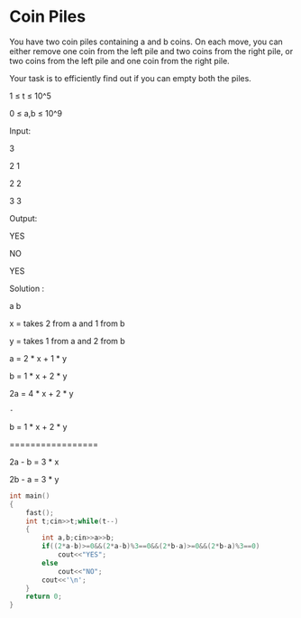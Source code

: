 # Coin Piles

You have two coin piles containing a and b coins. On each move, you can either remove one coin from the left pile and two coins 
from the right pile, or two coins from the left pile and one coin from the right pile.

Your task is to efficiently find out if you can empty both the piles.

1 ≤ t ≤ 10^5

0 ≤ a,b ≤ 10^9

Input:

3

2 1

2 2

3 3

Output:

YES

NO

YES

Solution :

a  b

x = takes 2 from a and 1 from b

y = takes 1 from a and 2 from b

a = 2 * x + 1 * y

b = 1 * x + 2 * y

2a = 4 * x + 2 * y

`-`

b = 1 * x + 2 * y
 
=================

2a - b = 3 * x

2b - a = 3 * y

```cpp
int main()
{
    fast();
    int t;cin>>t;while(t--)
    {
        int a,b;cin>>a>>b;
        if((2*a-b)>=0&&(2*a-b)%3==0&&(2*b-a)>=0&&(2*b-a)%3==0)
            cout<<"YES";
        else 
            cout<<"NO";
        cout<<'\n';
    }
    return 0;
}
```
